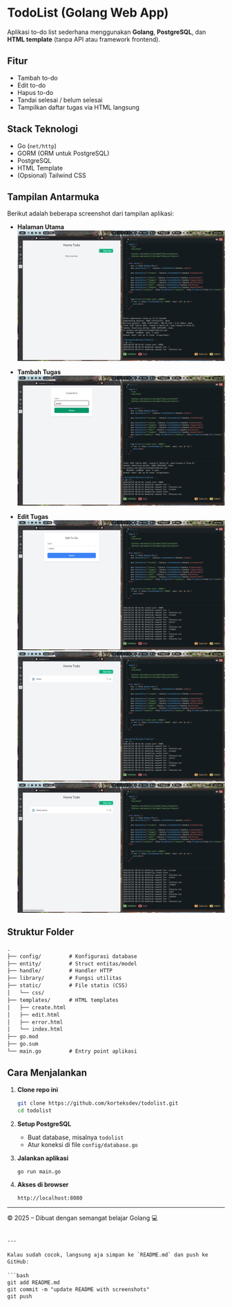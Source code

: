 
# TodoList (Golang Web App)

Aplikasi to-do list sederhana menggunakan **Golang**, **PostgreSQL**, dan **HTML template** (tanpa API atau framework frontend).

## Fitur

- Tambah to-do
- Edit to-do
- Hapus to-do
- Tandai selesai / belum selesai
- Tampilkan daftar tugas via HTML langsung

## Stack Teknologi

- Go (`net/http`)
- GORM (ORM untuk PostgreSQL)
- PostgreSQL
- HTML Template
- (Opsional) Tailwind CSS

## Tampilan Antarmuka

Berikut adalah beberapa screenshot dari tampilan aplikasi:

- **Halaman Utama**  
  ![Index](screenshot_23042025_083615.jpg)

- **Tambah Tugas**  
  ![Create](screenshot_23042025_083633.jpg)

- **Edit Tugas**  
  ![Edit](screenshot_23042025_083701.jpg)
  ![Index](screenshot_23042025_083646.jpg)
  ![Index](screenshot_23042025_083718.jpg)

## Struktur Folder

```txt
.
├── config/         # Konfigurasi database
├── entity/         # Struct entitas/model
├── handle/         # Handler HTTP
├── library/        # Fungsi utilitas
├── static/         # File statis (CSS)
│   └── css/
├── templates/      # HTML templates
│   ├── create.html
│   ├── edit.html
│   ├── error.html
│   └── index.html
├── go.mod
├── go.sum
└── main.go         # Entry point aplikasi
```

## Cara Menjalankan

1. **Clone repo ini**

   ```bash
   git clone https://github.com/korteksdev/todolist.git
   cd todolist
   ```

2. **Setup PostgreSQL**

   - Buat database, misalnya `todolist`
   - Atur koneksi di file `config/database.go`

3. **Jalankan aplikasi**

   ```bash
   go run main.go
   ```

4. **Akses di browser**

   ```
   http://localhost:8080
   ```

---

© 2025 – Dibuat dengan semangat belajar Golang 💻
```

---

Kalau sudah cocok, langsung aja simpan ke `README.md` dan push ke GitHub:

```bash
git add README.md
git commit -m "update README with screenshots"
git push
```

